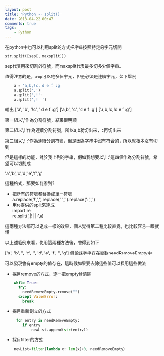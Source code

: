 ```yaml
---
layout: post
title: 'Python -- split()'
date: 2013-04-22 00:47
comments: true
tags:
	- Python
---
```


在python中也可以利用split的方式把字串按照特定的字元切開
	
	str.split([sep[, maxsplit]])

sep代表用來切割的符號，而maxsplit代表最多切多少個字串。

值得注意的是，sep可以吃多個字元，但是必須是連續字元，如下舉例

``` python
	a = 'a,b,!c,!d e f :g'
	a.split(',')
	a.split(',!')
	a.split(',! :')

```

<!--more-->


輸出
	['a', 'b', '!c', '!d e f :g']
	['a,b', 'c', 'd e f :g']
	['a,b,!c,!d e f :g']

第一組以','作為分割符號，結果很明顯

第二組以',!'作為連續分割符號，所以a,b就切出來，c再切出來

第三組以',! :'作為連續分割符號，但是因為字串中沒有符合的，所以就根本沒有切到

但是這樣的功能，對於我上列的字串，假如我想要以',! :'這四個作為分割符號，希望可以切割成

'a','b','c','d','e','f','g' 

這種格式，那要如何辦到?

- 把所有的符號都替換成單一符號  
	a.replace('!',',').replace(' ',',').replace(':',',')
- 用re提供的split來達成  
	import re  
	re.split(',|!| |:',a)  

這兩種方法都可以達成一樣的效果，個人覺得第二種比較直覺，也比較容易一眼就懂

以上述範例來看，使用這兩種方法後，會得到如下

['a', 'b', '', 'c', '', 'd', 'e', 'f', '', 'g']
假設該字串存在變數needRemoveEmpty中

可以發現會有empty的值存在，這時候如果要去除這些值可以採用這些做法

- 採用remove的方式，逐一把empty給清除
``` python
	while True:
	  try:
	    needRemoveEmpty.remove("")
	  except ValueError:
	    break
```
- 採用重新創立的方式
``` python
	 for entry in needRemoveEmpty:
     	if entry:
            newList.append(str(entry))
```
- 採用filter的方式
``` python
	newList=filter(lambda x: len(x)>0, needRemoveEmpty)
```

